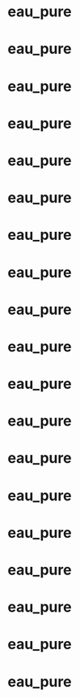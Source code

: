 # eau_pure
# eau_pure
# eau_pure
# eau_pure
# eau_pure
# eau_pure
# eau_pure
# eau_pure
# eau_pure
# eau_pure
# eau_pure
# eau_pure
# eau_pure
# eau_pure
# eau_pure
# eau_pure
# eau_pure
# eau_pure
# eau_pure
